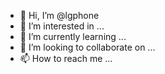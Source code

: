 - 👋 Hi, I’m @lgphone
- 👀 I’m interested in ...
- 🌱 I’m currently learning ...
- 💞️ I’m looking to collaborate on ...
- 📫 How to reach me ...

<!---
lgphone/lgphone is a ✨ special ✨ repository because its `README.md` (this file) appears on your GitHub profile.
You can click the Preview link to take a look at your changes.
--->
